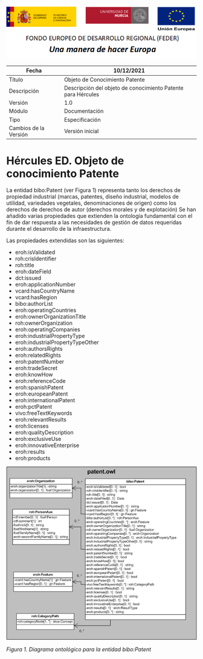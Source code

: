 ![](../../Docs/media/CabeceraDocumentosMD.png)

| Fecha         | 10/12/2021                                                   |
| ------------- | ------------------------------------------------------------ |
|Título|Objeto de Conocimiento Patente| 
|Descripción|Descripción del objeto de conocimiento Patente para Hércules|
|Versión|1.0|
|Módulo|Documentación|
|Tipo|Especificación|
|Cambios de la Versión|Versión inicial|

# Hércules ED. Objeto de conocimiento Patente

La entidad bibo:Patent (ver Figura 1) representa tanto los derechos de propiedad industrial (marcas, patentes, diseño industrial, modelos de utilidad, variedades vegetales, denominaciones de origen) como los derechos de derechos de autor (derechos morales y de explotación)
Se han añadido varias propiedades que extienden la ontología fundamental con el fin de dar respuesta a las necesidades de gestión de datos requeridas durante el desarrollo de la infraestructura.

Las propiedades extendidas son las siguientes:

- eroh:isValidated
- roh:crisIdentifier
- roh:title
- eroh:dateField
- dct:issued
- eroh:applicationNumber
- vcard:hasCountryName
- vcard:hasRegion
- bibo:authorList
- eroh:operatingCountries
- eroh:ownerOrganizationTitle
- roh:ownerOrganization
- eroh:operatingCompanies
- eroh:industrialPropertyType
- eroh:industrialPropertyTypeOther
- eroh:authorsRights
- eroh:relatedRights
- eroh:patentNumber
- eroh:tradeSecret
- eroh:knowHow
- eroh:referenceCode
- eroh:spanishPatent
- eroh:europeanPatent
- eroh:internationalPatent
- eroh:pctPatent
- vivo:freeTextKeywords
- eroh:relevantResults
- eroh:licenses
- eroh:qualityDescription
- eroh:exclusiveUse
- eroh:innovativeEnterprise
- eroh:results
- eroh:products


![](../../Docs/media/ObjetosDeConocimiento/Patent.png)

*Figura 1. Diagrama ontológico para la entidad bibo:Patent*
